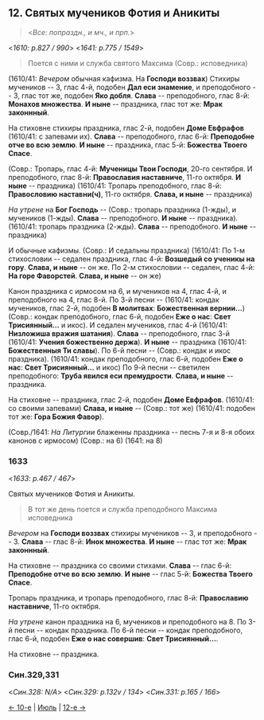## 12. Святых мучеников Фотия и Аникиты

> <*Все: попраздн., и мч., и прп.*>

<*1610: p.827 / 990*>
<*1641: p.775 / 1549*>

> Поется с ними и служба святого Максима (Совр.: исповедника)

(1610/41: *Вечером* обычная кафизма. На **Господи воззвах**)
Стихиры мучеников -- 3, глас 4-й, подобен **Дал еси знамение**,
и преподобного -- 3, глас тот же, подобен **Яко добля**.
**Слава** -- преподобного, глас 8-й: **Монахов множества**. 
**И ныне** -- праздника, глас тот же: **Мрак законнный**.

На стиховне стихиры праздника, глас 2-й, подобен **Доме Евфрафов** (1610/41: с запевами их).
**Слава** -- преподобного, глас 6-й: **Преподобне отче во всю землю**. 
**И ныне** -- праздника, глас 5-й: **Божества Твоего Спасе**.

(Совр.: Тропарь, глас 4-й: **Мученицы Твои Господи**, 20-го сентября. 
И преподобного, глас 8-й: **Православия наставниче**, 11-го октября. 
**И ныне** -- праздника)
(1610/41: Тропарь преподобного, глас 8-й: **Правословию наставни(ч)**, 11-го октября. 
**Слава, и ныне** -- праздника)

*На утрене* на **Бог Господь** -- 
(Совр.: тропарь праздника (1-жды), и мучеников (1-жды). **Слава** -- преподобного. 
**И ныне** -- праздника).
(1610/41: тропарь праздника (2-жды). **Слава** -- преподобного. **И ныне** -- праздника)

И обычные кафизмы.
(Совр.: И седальны праздника)
(1610/41: По 1-м стихословии -- седален праздника, глас 4-й: **Возшедый со ученикы на гору**. 
**Слава, и ныне** -- он же. 
По 2-м стихословии -- седален, глас 4-й: **На горе Фаворстей**. **Слава, и ныне** -- он же)

Канон праздника с ирмосом на 6, и мучеников на 4, глас 4-й, и преподобного на 4, глас 8-й.
По 3-й песни --
(1610/41: кондак мучеников, глас 2-й, подобен **В молитвах**: **Божественная вернии...**)
(Совр.: кондак преподобного, глас 6-й, подобен **Еже о нас**: **Свет Трисиянный...** и икос).
И седален мучеников, глас 4-й (1610/41: **Низложиша вражия шатания**). 
**Слава** -- преподобного, глас 3-й  (1610/41: **Учения божественно держа**).
**И ныне** -- праздника (1610/41: **Божественныя Ти славы**). 
По 6-й песни -- (Совр.: кондак и икос праздника).
(1610/41: кондак преподобного, глас 6-й, подобен **Еже о нас**: **Свет Трисиянный...** и икос)
По 9-й песни -- светилен преподобного: **Труба явился еси премудрости**. 
**Слава, и ныне** -- праздника. 

На стиховне -- праздника, глас 2-й, подобен **Доме Евфрафов**.
(1610/41: со своими запевами)
**Слава, и ныне** -- (Совр.: тот же) (1610/41: подобен тот же: **Гора Божия Фавор**).

(Совр./1641: *На Литургии* блаженны праздника -- песнь 7-я и 8-я обоих канонов с ирмосом)
(Совр.: на 6) (1641: на 8)

### 1633

<*1633: p.467 / 467*>

Святых мучеников Фотия и Аникиты.

> В тот же день поется и служба преподобного Максима исповедника

*Вечером* на **Господи воззвах** стихиры мучеников -- 3, и преподобного -- 3.
**Слава** -- глас 8-й: **Инок множества**.
**И ныне** -- глас тот же: **Мрак законнный**.

На стиховне -- праздника со своими стихами.
**Слава** -- глас 6-й: **Преподобне отче во всю землю**.
**И ныне** -- глас 5-й: **Божества Твоего Спасе**.

Тропарь праздника, и тропарь преподобного, глас 8-й: **Православию наставниче**, 
11-го октября.

*На утрене* канон праздника на 6, мучеников и преподобного на 8.
По 3-й песни -- кондак праздника.
По 6-й песни -- кондак преподобного, глас 6-й, подобен **Еже о нас совершив**: 
**Свет Трисиянный...**.

На стиховне -- праздника.

### Син.329,331

<*Син.328: N/A*>
<*Син.329: p.132v / 134*>
<*Син.331: p.165 / 166*>

[← 10-е](08_10_SAB.ru.md) | [Июль](README.md#11-й) | [12-е →](08_12_SAB.ru.md)
